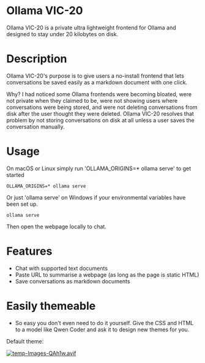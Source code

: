 # Ollama VIC-20

Ollama VIC-20 is a private ultra lightweight frontend for Ollama and designed to stay under 20 kilobytes on disk. 

# Description

Ollama VIC-20's purpose is to give users a no-install frontend that lets conversations be saved easily as a markdown document with one click. 

Why? I had noticed some Ollama frontends were becoming bloated, were not private when they claimed to be, were not showing users where conversations were being stored, and were not deleting conversations from disk after the user thought they were deleted. Ollama VIC-20 resolves that problem by not storing conversations on disk at all unless a user saves the conversation manually.

# Usage

On macOS or Linux simply run 'OLLAMA_ORIGINS=* ollama serve' to get started

```
OLLAMA_ORIGINS=* ollama serve
```

Or just 'ollama serve' on Windows if your environmental variables have been set up.

```
ollama serve
```

Then open the webpage locally to chat. 

# Features

- Chat with supported text documents
- Paste URL to summarise a webpage (as long as the page is static HTML)
- Save conversations as markdown documents

# Easily themeable 

- So easy you don't even need to do it yourself. Give the CSS and HTML to a model like Qwen Coder and ask it to design new themes for you.

Default theme:

[![temp-Images-QAh1w.avif](https://i.postimg.cc/KzZgX28H/temp-Images-QAh1w.avif)](https://postimg.cc/VSVNM2Mq)

